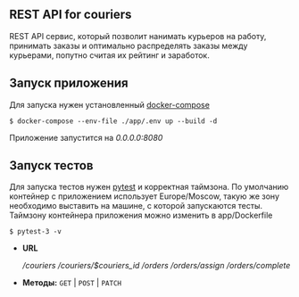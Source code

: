 **REST API for couriers**
----
REST API сервис, который позволит нанимать курьеров на работу,
принимать заказы и оптимально распределять заказы между курьерами, попутно считая их рейтинг и заработок.

## Запуск приложения
Для запуска нужен установленный [docker-compose](https://docs.docker.com/compose/install/)
```
$ docker-compose --env-file ./app/.env up --build -d
```
Приложение запустится на *0.0.0.0:8080*
## Запуск тестов
Для запуска тестов нужен [pytest](https://pypi.org/project/pytest/) и корректная таймзона. По умолчанию контейнер с приложением использует Europe/Moscow, такую же зону необходимо выставить на машине, с которой запускаются тесты.
Таймзону контейнера приложения можно изменить в app/Dockerfile 
```
$ pytest-3 -v
```
* **URL**

  */couriers*
  */couriers/$couriers_id*
  */orders*
  */orders/assign*
  */orders/complete*


* **Методы:**
  `GET` | `POST` | `PATCH`
